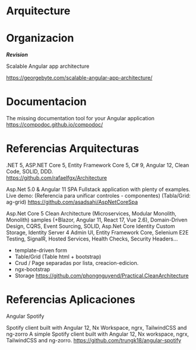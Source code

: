 # Arquitecture

# Organizacion


***Revision***

Scalable Angular app architecture

https://georgebyte.com/scalable-angular-app-architecture/

# Documentacion 

The missing documentation tool for your Angular application
https://compodoc.github.io/compodoc/

# Referencias Arquitecturas
 
.NET 5, ASP.NET Core 5, Entity Framework Core 5, C# 9, Angular 12, Clean Code, SOLID, DDD.  
https://github.com/rafaelfgx/Architecture 


Asp.Net 5.0 & Angular 11 SPA Fullstack application with plenty of examples. Live demo: 
(Referencia para unificar controles - componentes)
(Tabla/Grid: ag-grid)
https://github.com/asadsahi/AspNetCoreSpa
 

Asp.Net Core 5 Clean Architecture (Microservices, Modular Monolith, Monolith) samples (+Blazor, Angular 11, React 17, Vue 2.6), Domain-Driven Design, CQRS, Event Sourcing, SOLID, Asp.Net Core Identity Custom Storage, Identity Server 4 Admin UI, Entity Framework Core, Selenium E2E Testing, SignalR, Hosted Services, Health Checks, Security Headers… 

- template-driven form
- Table/Grid (Table html + bootstrap)
- Crud / Page separadas por lista, creacion-edicion.
- ngx-bootstrap 
- Storage
https://github.com/phongnguyend/Practical.CleanArchitecture

# Referencias Aplicaciones

Angular Spotify

Spotify client built with Angular 12, Nx Workspace, ngrx, TailwindCSS and ng-zorro 
A simple Spotify client built with Angular 12, Nx workspace, ngrx, TailwindCSS and ng-zorro. 
https://github.com/trungk18/angular-spotify